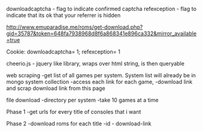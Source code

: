 downloadcaptcha - flag to indicate confirmed captcha
refexception - flag to indicate that its ok that your referrer is hidden

http://www.emuparadise.me/roms/get-download.php?gid=35787&token=648fa7938968d8f6a868341e896ca332&mirror_available=true

Cookie: downloadcaptcha= 1; refexception= 1


cheerio.js - jquery like library, wraps over html string, is then queryable

web scraping
-get list of all games per system.  System list will already be in mongo system collection
-access each link for each game, -download link and scrap download link from this page

file download
-directory per system
-take 10 games at a time

Phase 1
-get urls for every title of consoles that i want

Phase 2
-download roms for each title
-id - download-link